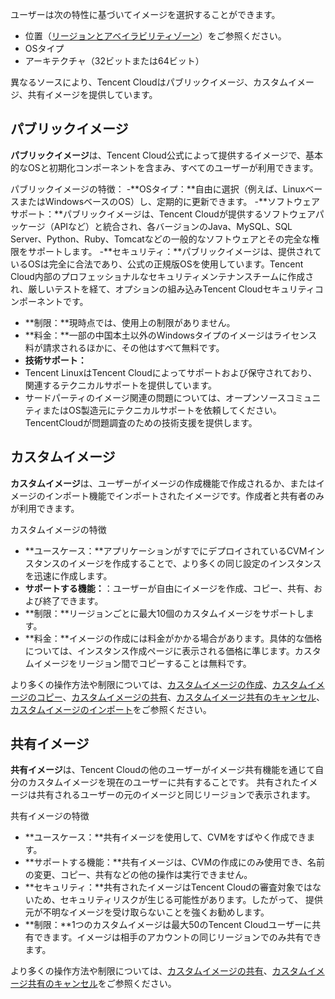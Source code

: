 ユーザーは次の特性に基づいてイメージを選択することができます。
- 位置（[リージョンとアベイラビリティゾーン](https://intl.cloud.tencent.com/document/product/213/6091)）をご参照ください。
- OSタイプ
- アーキテクチャ（32ビットまたは64ビット）

異なるソースにより、Tencent Cloudはパブリックイメージ、カスタムイメージ、共有イメージを提供しています。

## パブリックイメージ
**パブリックイメージ**は、Tencent Cloud公式によって提供するイメージで、基本的なOSと初期化コンポーネントを含まみ、すべてのユーザーが利用できます。

パブリックイメージの特徴：
 -**OSタイプ：**自由に選択（例えば、LinuxベースまたはWindowsベースのOS）し、定期的に更新できます。
 -**ソフトウェアサポート：**パブリックイメージは、Tencent Cloudが提供するソフトウェアパッケージ（APIなど）と統合され、各バージョンのJava、MySQL、SQL Server、Python、Ruby、Tomcatなどの一般的なソフトウェアとその完全な権限をサポートします。
 -**セキュリティ：**パブリックイメージは、提供されているOSは完全に合法であり、公式の正規版OSを使用しています。Tencent Cloud内部のプロフェッショナルなセキュリティメンテナンスチームに作成され、厳しいテストを経て、オプションの組み込みTencent Cloudセキュリティコンポーネントです。
 - **制限：**現時点では、使用上の制限がありません。
 - **料金：**一部の中国本土以外のWindowsタイプのイメージはライセンス料が請求されるほかに、その他はすべて無料です。
 - **技術サポート：**
  - Tencent LinuxはTencent Cloudによってサポートおよび保守されており、関連するテクニカルサポートを提供しています。
  - サードパーティのイメージ関連の問題については、オープンソースコミュニティまたはOS製造元にテクニカルサポートを依頼してください。TencentCloudが問題調査のための技術支援を提供します。

## カスタムイメージ
**カスタムイメージ**は、ユーザーがイメージの作成機能で作成されるか、またはイメージのインポート機能でインポートされたイメージです。作成者と共有者のみが利用できます。

カスタムイメージの特徴
 - **ユースケース：**アプリケーションがすでにデプロイされているCVMインスタンスのイメージを作成することで、より多くの同じ設定のインスタンスを迅速に作成します。
 - **サポートする機能：**：ユーザーが自由にイメージを作成、コピー、共有、および終了できます。
 - **制限：**リージョンごとに最大10個のカスタムイメージをサポートします。
 - **料金：**イメージの作成には料金がかかる場合があります。具体的な価格については、インスタンス作成ページに表示される価格に準じます。カスタムイメージをリージョン間でコピーすることは無料です。

より多くの操作方法や制限については、[カスタムイメージの作成](https://intl.cloud.tencent.com/document/product/213/4942)、[カスタムイメージのコピー](https://intl.cloud.tencent.com/document/product/213/4943)、[カスタムイメージの共有](https://intl.cloud.tencent.com/document/product/213/4944)、[カスタムイメージ共有のキャンセル](https://intl.cloud.tencent.com/document/product/213/7148)、[カスタムイメージのインポート](https://intl.cloud.tencent.com/document/product/213/4945)をご参照ください。

## 共有イメージ
**共有イメージ**は、Tencent Cloudの他のユーザーがイメージ共有機能を通じて自分のカスタムイメージを現在のユーザーに共有することです。
共有されたイメージは共有されるユーザーの元のイメージと同じリージョンで表示されます。

共有イメージの特徴
 - **ユースケース：**共有イメージを使用して、CVMをすばやく作成できます。
 - **サポートする機能：**共有イメージは、CVMの作成にのみ使用でき、名前の変更、コピー、共有などの他の操作は実行できません。
 - **セキュリティ：**共有されたイメージはTencent Cloudの審査対象ではないため、セキュリティリスクが生じる可能性があります。したがって、 提供元が不明なイメージを受け取らないことを強くお勧めします。
 - **制限：**1つのカスタムイメージは最大50のTencent Cloudユーザーに共有できます。イメージは相手のアカウントの同じリージョンでのみ共有できます。

より多くの操作方法や制限については、[カスタムイメージの共有](https://intl.cloud.tencent.com/document/product/213/4944)、[カスタムイメージ共有のキャンセル](https://intl.cloud.tencent.com/document/product/213/7148)をご参照ください。


